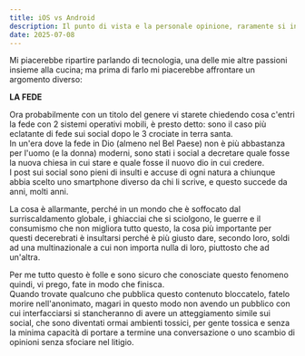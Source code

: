```yaml
---
title: iOS vs Android
description: Il punto di vista e la personale opinione, raramente si incontrano con l'obiettività e la verità
date: 2025-07-08
---
```

Mi piacerebbe ripartire parlando di tecnologia, una delle mie altre passioni insieme alla cucina; ma prima di farlo mi piacerebbe affrontare un argomento diverso:

__LA FEDE__

Ora probabilmente con un titolo del genere vi starete chiedendo cosa c'entri la fede con 2 sistemi operativi mobili, è presto detto: sono il caso più eclatante di fede sui social dopo le 3 crociate in terra santa.  
In un'era dove la fede in Dio (almeno nel Bel Paese) non è più abbastanza per l'uomo (e la donna) moderni, sono stati i social a decretare quale fosse la nuova chiesa in cui stare e quale fosse il nuovo dio in cui credere.  
I post sui social sono pieni di insulti e accuse di ogni natura a chiunque abbia scelto uno smartphone diverso da chi li scrive, e questo succede da anni, molti anni.

La cosa è allarmante, perché in un mondo che è soffocato dal surriscaldamento globale, i ghiacciai che si sciolgono, le guerre e il consumismo che non migliora tutto questo, la cosa più importante per questi decerebrati è insultarsi perché è più giusto dare, secondo loro, soldi ad una multinazionale a cui non importa nulla di loro, piuttosto che ad un'altra.

Per me tutto questo è folle e sono sicuro che conosciate questo fenomeno quindi, vi prego, fate in modo che finisca.  
Quando trovate qualcuno che pubblica questo contenuto bloccatelo, fatelo morire nell'anonimato, magari in questo modo non avendo un pubblico con cui interfacciarsi si stancheranno di avere un atteggiamento simile sui social, che sono diventati ormai ambienti tossici, per gente tossica e senza la minima capacità di portare a termine una conversazione o uno scambio di opinioni senza sfociare nel litigio.